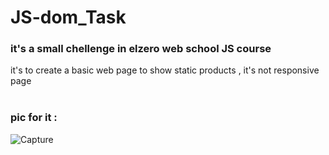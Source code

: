 # JS-dom_Task
### it's a small chellenge in elzero web school JS course </br>
it's to create a basic web page to show static products  , it's not responsive page </br></br>

### pic for it : </br>
![Capture](https://user-images.githubusercontent.com/110139860/182430852-6b812cd8-7559-46d8-82df-a6f0cd028525.PNG)

